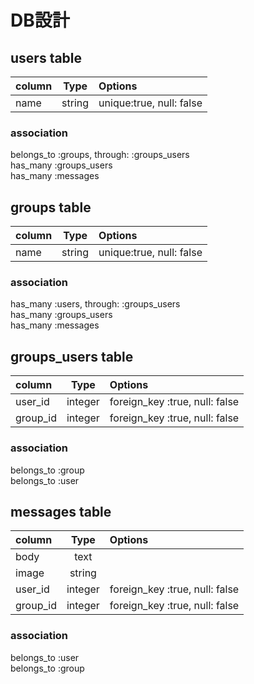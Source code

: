 # DB設計

## users table

| column                | Type   | Options                  |
|:----------------------|:------:|:-------------------------|
| name                  | string | unique:true, null: false |


### association

belongs_to :groups, through: :groups_users  
has_many :groups_users  
has_many :messages


## groups table

| column                | Type   | Options                  |
|:----------------------|:------:|:-------------------------|
| name                  | string | unique:true, null: false |


### association

has_many :users, through: :groups_users  
has_many :groups_users  
has_many :messages


## groups_users table

| column             | Type    | Options                        |
|:-------------------|:-------:|:-------------------------------|
| user_id            | integer | foreign_key :true, null: false |
| group_id           | integer | foreign_key :true, null: false |


### association

belongs_to :group  
belongs_to :user


## messages table

| column          | Type    | Options                        |
|:----------------|:-------:|:-------------------------------|
| body            | text    |                                |
| image           | string  |                                |
| user_id         | integer | foreign_key :true, null: false |
| group_id        | integer | foreign_key :true, null: false |


### association

belongs_to :user  
belongs_to :group